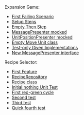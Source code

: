 Expansion Game:
- [First Failing Scenario](https://gist.github.com/b-camphart/8b865bc619d3573ba069d80b20b59fd8)
- [Setup Steps](https://gist.github.com/b-camphart/fc1ad3f598f2fb99b5ccdd2552a886ea)
- [Empty Then Step](https://gist.github.com/b-camphart/11936a371b286fd36065cd3aab3cb36d)
- [MessagePresenter mocked](https://gist.github.com/b-camphart/37339843257556b7d95cf78ab3176692)
- [UnitPositionPresenter mocked](https://gist.github.com/b-camphart/ffd5525c49f608f46b0dee4ab4ad24d4)
- [Empty Move Unit class](https://gist.github.com/b-camphart/68bb44655b853a52fcd2767e2bdeba96)
- [Test-only Given Implementations](https://gist.github.com/b-camphart/8da78ea7e599e8ebb9cca859b293b16d)
- [New MessagePresenter interface](https://gist.github.com/b-camphart/30b695c47b36307ba4571d196e91d781)

Recipe Selector:
- [First Feature](https://gist.github.com/b-camphart/5ddd471b7e97a6665ef17ff64ea454ec)
- [RecipeRepository](https://gist.github.com/b-camphart/b9241b059b657ee652f05133d49f66a5)
- [Recipe class](https://gist.github.com/b-camphart/dd53af02fb20abe86d73597ea20c0746)
- [Initial nothing Unit Test](https://gist.github.com/b-camphart/e8c1e5d58adb4d5f4d2b9be8b5c59d38)
- [First red-green cycle](https://gist.github.com/b-camphart/ad640525c908ef6bf402c5c9c3d40dc2)
- [Second test](https://gist.github.com/b-camphart/a52493da5cfd6b4e05182748c1a99b3d)
- [Third test](https://gist.github.com/b-camphart/0bcf16339bb78ec6d7e0315ad5ecc7bd)
- [Quick fourth test](https://gist.github.com/b-camphart/7779765be8d9769be241b5b646ad1311)
